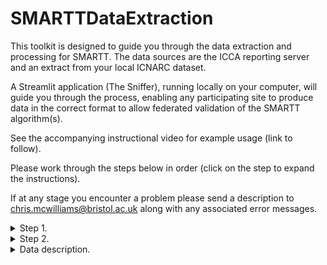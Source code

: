 # SMARTTDataExtraction
This toolkit is designed to guide you through the data extraction and processing for SMARTT. 
The data sources are the ICCA reporting server and an extract from your local ICNARC dataset. 

A Streamlit application (The Sniffer), running locally on your computer, will guide you through the process, enabling any 
participating site to produce data in the correct format to allow federated validation of the SMARTT algorithm(s). 

See the accompanying instructional video for example usage (link to follow). 

Please work through the steps below in order (click on the step to expand the instructions). 

If at any stage you encounter a problem please send a description to [chris.mcwilliams@bristol.ac.uk](mailto:chris.mcwilliams@bristol.ac.uk?subject=bug_report) along with any associated error messages.

<details>

<summary>Step 1.</summary>

### Setup and installation

In this step you will setup the environment, install required packages and test the installation. 

The system and user requirements are as follows:

* You need to have admin rights to download and install software from the internet on your machine 
  (specifically python packages using pip and Git).
* System installation of python 3.11 (it is recommended to install this manually and not use Anaconda).
* NHS Trust user account with read access rights on (a copy of) the ICCA reporting database.
* Ability to leave your computer running for an extended period of time (e.g. overnight), for the application
to perform the required data extracts.

Installation instructions:
* `python -m venv venv`
* `venv\Scripts\activate`
* `python -m pip install --upgrade pip`
* `python -m pip install -r streamlit_requirements.txt`
* `cd streamlit`
* `streamlit run app.y`

This should launch the Sniffer application in your web browser. You can then follow the instructions to
set up a new project and connect to the ICCA database.

</details>

<details>

<summary>Step 2.</summary>

### ICNARC Linkage

In this step you will link to an extract of the ICNARC data, in order to synthesise outcome variables.

Instructions to follow soon....

</details>

<details>


<summary>Data description.</summary>

# Data Description

[Our original](https://www.ncbi.nlm.nih.gov/pmc/articles/PMC6429919/) model used only 15 physiological variables in order to provide a fair test against a [set of nurse-led discharge critera](https://europepmc.org/article/med/12737189). To improve on our original model we will add more variables and also engineer additional features by processing and combining these variables in different ways, in order to improve the predictive performance. As our starting point we take the set of variables that were used in [the model published by Pacmed](https://www.ncbi.nlm.nih.gov/pmc/articles/PMC8437217/). These variables are listed in the table below and also defined in the [schema spreadsheet](https://github.com/UHBristolDataScience/SMARTTDataExtraction/blob/main/schema/smartt_variable_definitions.xlsx). Note that the `number of features' refers to the number of features that were derived from these variables for input to the model (using their feature engineering approach described [here](https://cdn-links.lww.com/permalink/ccx/a/ccx_1_1_2021_08_13_thoral_cce-d-21-00060_sdc1.pdf)).

| Feature Category	| Feature Name |	Number of Features |
| --- | --- | --- |
| **General information** | | |
| Patient characteristics	| Age, gender, and weight at admission |	3 |
| Admission information | Origin department	| 3 |
| **Laboratory results** | | |
| Blood gas analysis |	pH, Paco2, Pao2, actual bicarbonate, base excess, and arterial oxygen saturation |	15 |
| Hematology |	Hemoglobin, WBC count, platelet count, activated partial thromboplastin time, and prothrombin time |	16 |
| Routine chemistry |	Sodium, potassium, creatinine, ureum, creatinine/ureum ratio, chloride, ionized calcium, magnesium, phosphate, lactate dehydrogenase, glucose, lactate, C-reactive protein, and albumin |	43 |
| Cardiac enzymes |	Creatinine kinase and troponin-T |	5 |
| Liver and pancreas tests |	Bilirubin, alanine aminotransferase, aspartate aminotransferase, alkaline phosphatase, Gamma-glutamyltransferase, and amylase	| 11 |
| **Vital signs and device data** | | |
| Circulation |	Heart rate, arterial blood pressure (systolic/diastolic/mean), noninvasive blood pressure (systolic/diastolic), cardiac output, temperature, and central venous pressure |	34 |
| Respiration |	Fio2, positive end-expiratory pressure, tidal volume, respiratory rate, peripheral oxygen saturation, and rapid shallow breathing index	| 18 |
| **Clinical observations and scores** | | |
| Neurology |	Glasgow Coma Scale score, Richmond Agitation-Sedation Scale, pupil response, and pupil diameter |	9 |
| Respiration |	Bronchial suctioning, coughing reflex, and Pao2/Fio2 |	10 |
| Nephrology |	Urine output |	2 |
| **Diagnostics and therapeutics** | | | 
| Lines, drains and tubes |	Endotracheal tube and urine catheter |	3 |
| Interventions |	Supplemental oxygen, continuous renal replacement therapy, and tube feeding |	8 |
| Total	 |	180 |


</details>
